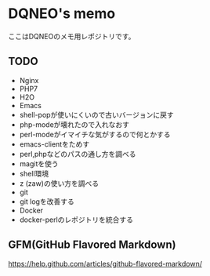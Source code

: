 # DQNEO's memo

ここはDQNEOのメモ用レポジトリです。

## TODO
* Nginx
* PHP7
* H2O
* Emacs
 * shell-popが使いにくいので古いバージョンに戻す
 * php-modeが壊れたので入れなおす
 * perl-modeがイマイチな気がするので何とかする
 * emacs-clientをためす
 * perl,phpなどのパスの通し方を調べる
 * magitを使う
* shell環境
 * z (zaw)の使い方を調べる
* git
 * git logを改善する
* Docker
 * docker-perlのレポジトリを統合する
 
## GFM(GitHub Flavored Markdown)
https://help.github.com/articles/github-flavored-markdown/

